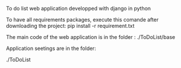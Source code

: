 To do list web application developped with django in python

To have all requirements packages, execute this comande after downloading the project:
pip install -r requirement.txt


The main code of the web application is in the folder :
./ToDoList/base

Application seetings are in the folder:

./ToDoList

